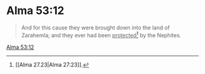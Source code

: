 # Alma 53:12

> And for this cause they were brought down into the land of Zarahemla; and they ever had been <u>protected</u>[^a] by the Nephites.

[Alma 53:12](https://www.churchofjesuschrist.org/study/scriptures/bofm/alma/53?lang=eng&id=p12#p12)


[^a]: [[Alma 27.23|Alma 27:23]].  
